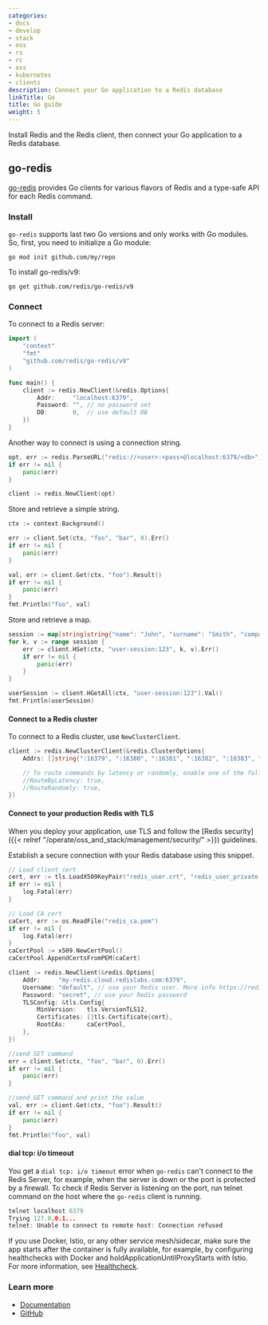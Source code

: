 ```yaml
---
categories:
- docs
- develop
- stack
- oss
- rs
- rc
- oss
- kubernetes
- clients
description: Connect your Go application to a Redis database
linkTitle: Go
title: Go guide
weight: 5
---
```


Install Redis and the Redis client, then connect your Go application to a Redis database. 

## go-redis

[go-redis](https://github.com/redis/go-redis) provides Go clients for various flavors of Redis and a type-safe API for each Redis command.

### Install

`go-redis` supports last two Go versions and only works with Go modules. 
So, first, you need to initialize a Go module:

```
go mod init github.com/my/repo
```

To install go-redis/v9:

```
go get github.com/redis/go-redis/v9
```

### Connect

To connect to a Redis server:

```go
import (
	"context"
	"fmt"
	"github.com/redis/go-redis/v9"
)

func main() {
    client := redis.NewClient(&redis.Options{
        Addr:	  "localhost:6379",
        Password: "", // no password set
        DB:		  0,  // use default DB
    })
}
```

Another way to connect is using a connection string.

```go
opt, err := redis.ParseURL("redis://<user>:<pass>@localhost:6379/<db>")
if err != nil {
	panic(err)
}

client := redis.NewClient(opt)
```

Store and retrieve a simple string.

```go
ctx := context.Background()

err := client.Set(ctx, "foo", "bar", 0).Err()
if err != nil {
    panic(err)
}

val, err := client.Get(ctx, "foo").Result()
if err != nil {
    panic(err)
}
fmt.Println("foo", val)
```

Store and retrieve a map.

```go
session := map[string]string{"name": "John", "surname": "Smith", "company": "Redis", "age": "29"}
for k, v := range session {
    err := client.HSet(ctx, "user-session:123", k, v).Err()
    if err != nil {
        panic(err)
    }
}

userSession := client.HGetAll(ctx, "user-session:123").Val()
fmt.Println(userSession)
 ```

#### Connect to a Redis cluster

To connect to a Redis cluster, use `NewClusterClient`. 

```go
client := redis.NewClusterClient(&redis.ClusterOptions{
    Addrs: []string{":16379", ":16380", ":16381", ":16382", ":16383", ":16384"},

    // To route commands by latency or randomly, enable one of the following.
    //RouteByLatency: true,
    //RouteRandomly: true,
})
```

#### Connect to your production Redis with TLS

When you deploy your application, use TLS and follow the [Redis security]({{< relref "/operate/oss_and_stack/management/security/" >}}) guidelines.

Establish a secure connection with your Redis database using this snippet.

```go
// Load client cert
cert, err := tls.LoadX509KeyPair("redis_user.crt", "redis_user_private.key")
if err != nil {
    log.Fatal(err)
}

// Load CA cert
caCert, err := os.ReadFile("redis_ca.pem")
if err != nil {
    log.Fatal(err)
}
caCertPool := x509.NewCertPool()
caCertPool.AppendCertsFromPEM(caCert)

client := redis.NewClient(&redis.Options{
    Addr:     "my-redis.cloud.redislabs.com:6379",
    Username: "default", // use your Redis user. More info https://redis.io/docs/latest/operate/oss_and_stack/management/security/acl/
    Password: "secret", // use your Redis password
    TLSConfig: &tls.Config{
        MinVersion:   tls.VersionTLS12,
        Certificates: []tls.Certificate{cert},
        RootCAs:      caCertPool,
    },
})

//send SET command
err = client.Set(ctx, "foo", "bar", 0).Err()
if err != nil {
    panic(err)
}

//send GET command and print the value
val, err := client.Get(ctx, "foo").Result()
if err != nil {
    panic(err)
}
fmt.Println("foo", val)
```


#### dial tcp: i/o timeout

You get a `dial tcp: i/o timeout` error when `go-redis` can't connect to the Redis Server, for example, when the server is down or the port is protected by a firewall. To check if Redis Server is listening on the port, run telnet command on the host where the `go-redis` client is running.

```go
telnet localhost 6379
Trying 127.0.0.1...
telnet: Unable to connect to remote host: Connection refused
```

If you use Docker, Istio, or any other service mesh/sidecar, make sure the app starts after the container is fully available, for example, by configuring healthchecks with Docker and holdApplicationUntilProxyStarts with Istio. 
For more information, see [Healthcheck](https://docs.docker.com/engine/reference/run/#healthcheck).

### Learn more

* [Documentation](https://redis.uptrace.dev/guide/)
* [GitHub](https://github.com/redis/go-redis)
 